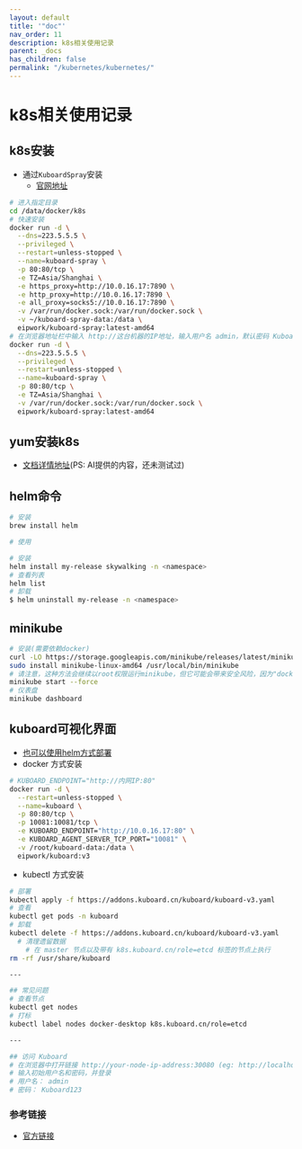 ```yaml
---
layout: default
title: '"doc"'
nav_order: 11
description: k8s相关使用记录
parent: _docs
has_children: false
permalink: "/kubernetes/kubernetes/"
---
```


# k8s相关使用记录

## k8s安装

- 通过`KuboardSpray`安装
  - [官网地址](https://kuboard-spray.cn/)

```bash
# 进入指定目录
cd /data/docker/k8s
# 快速安装
docker run -d \
  --dns=223.5.5.5 \
  --privileged \
  --restart=unless-stopped \
  --name=kuboard-spray \
  -p 80:80/tcp \
  -e TZ=Asia/Shanghai \
  -e https_proxy=http://10.0.16.17:7890 \
  -e http_proxy=http://10.0.16.17:7890 \
  -e all_proxy=socks5://10.0.16.17:7890 \
  -v /var/run/docker.sock:/var/run/docker.sock \
  -v ~/kuboard-spray-data:/data \
  eipwork/kuboard-spray:latest-amd64
# 在浏览器地址栏中输入 http://这台机器的IP地址，输入用户名 admin，默认密码 Kuboard123
docker run -d \
  --dns=223.5.5.5 \
  --privileged \
  --restart=unless-stopped \
  --name=kuboard-spray \
  -p 80:80/tcp \
  -e TZ=Asia/Shanghai \
  -v /var/run/docker.sock:/var/run/docker.sock \
  eipwork/kuboard-spray:latest-amd64
```

## yum安装k8s

- [文档详情地址](./docs/temp/yum安装k8s.md)(PS: AI提供的内容，还未测试过)

## helm命令

```bash
# 安装
brew install helm

# 使用

# 安装
helm install my-release skywalking -n <namespace>
# 查看列表
helm list
# 卸载
$ helm uninstall my-release -n <namespace>
```

## minikube

```bash
# 安装(需要依赖docker)
curl -LO https://storage.googleapis.com/minikube/releases/latest/minikube-linux-amd64
sudo install minikube-linux-amd64 /usr/local/bin/minikube
# 请注意，这种方法会继续以root权限运行minikube，但它可能会带来安全风险，因为"docker"驱动不应该以root权限使用。
minikube start --force
# 仪表盘
minikube dashboard
```

## kuboard可视化界面

- [也可以使用helm方式部署](./kuboard/doc.md)
- docker 方式安装

```bash
# KUBOARD_ENDPOINT="http://内网IP:80"
docker run -d \
  --restart=unless-stopped \
  --name=kuboard \
  -p 80:80/tcp \
  -p 10081:10081/tcp \
  -e KUBOARD_ENDPOINT="http://10.0.16.17:80" \
  -e KUBOARD_AGENT_SERVER_TCP_PORT="10081" \
  -v /root/kuboard-data:/data \
  eipwork/kuboard:v3
```

- kubectl 方式安装

```bash
# 部署
kubectl apply -f https://addons.kuboard.cn/kuboard/kuboard-v3.yaml
# 查看
kubectl get pods -n kuboard
# 卸载
kubectl delete -f https://addons.kuboard.cn/kuboard/kuboard-v3.yaml
  # 清理遗留数据
    # 在 master 节点以及带有 k8s.kuboard.cn/role=etcd 标签的节点上执行
rm -rf /usr/share/kuboard

---

## 常见问题
# 查看节点
kubectl get nodes
# 打标
kubectl label nodes docker-desktop k8s.kuboard.cn/role=etcd

---

## 访问 Kuboard
# 在浏览器中打开链接 http://your-node-ip-address:30080 (eg: http://localhost:30080)
# 输入初始用户名和密码，并登录
# 用户名： admin
# 密码： Kuboard123
```

### 参考链接

- [官方链接](https://kuboard.cn/install/v3/install-in-k8s.html#%E5%AE%89%E8%A3%85)
